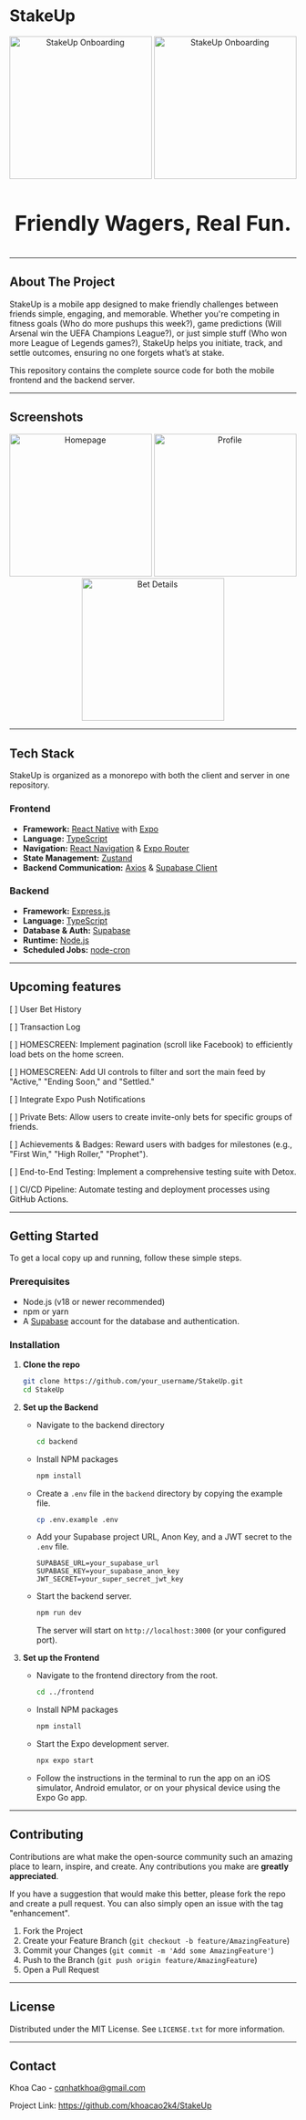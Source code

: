 # StakeUp

<div align="center">
  <img src="frontend/assets/images/onboard_img.gif" alt="StakeUp Onboarding" width="250"/>
  <img src="frontend/assets/images/logo.svg" alt="StakeUp Onboarding" width="250"/>
</div>

<div align="center" style="font-size: 32px;">

<h3>Friendly Wagers, Real Fun.</h3>

</div>

---

## About The Project

StakeUp is a mobile app designed to make friendly challenges between friends simple, engaging, and memorable. Whether you're competing in fitness goals (Who do more pushups this week?), game predictions (Will Arsenal win the UEFA Champions League?), or just simple stuff (Who won more League of Legends games?), StakeUp helps you initiate, track, and settle outcomes, ensuring no one forgets what’s at stake.

This repository contains the complete source code for both the mobile frontend and the backend server.

---

## Screenshots

<div align="center">
  <img src="assets/homepage.jpg" alt="Homepage" width="250" />
  <img src="assets/profile.jpg" alt="Profile" width="250" />
  <img src="assets/bet_details.jpg" alt="Bet Details" width="250" />
</div>

---

## Tech Stack

StakeUp is organized as a monorepo with both the client and server in one repository.

### Frontend

*   **Framework:** [React Native](https://reactnative.dev/) with [Expo](https://expo.dev/)
*   **Language:** [TypeScript](https://www.typescriptlang.org/)
*   **Navigation:** [React Navigation](https://reactnavigation.org/) & [Expo Router](https://expo.github.io/router/)
*   **State Management:** [Zustand](https://github.com/pmndrs/zustand)
*   **Backend Communication:** [Axios](https://axios-http.com/) & [Supabase Client](https://supabase.com/docs/library/js/getting-started)

### Backend

*   **Framework:** [Express.js](https://expressjs.com/)
*   **Language:** [TypeScript](https://www.typescriptlang.org/)
*   **Database & Auth:** [Supabase](https://supabase.com/)
*   **Runtime:** [Node.js](https://nodejs.org/)
*   **Scheduled Jobs:** [node-cron](https://github.com/node-cron/node-cron)

---

## Upcoming features

[ ] User Bet History

[ ] Transaction Log

[ ] HOMESCREEN: Implement pagination (scroll like Facebook) to efficiently load bets on the home screen.

[ ] HOMESCREEN: Add UI controls to filter and sort the main feed by "Active," "Ending Soon," and "Settled."

[ ] Integrate Expo Push Notifications

[ ] Private Bets: Allow users to create invite-only bets for specific groups of friends.

[ ] Achievements & Badges: Reward users with badges for milestones (e.g., "First Win," "High Roller," "Prophet").

[ ] End-to-End Testing: Implement a comprehensive testing suite with Detox.

[ ] CI/CD Pipeline: Automate testing and deployment processes using GitHub Actions.

---

## Getting Started

To get a local copy up and running, follow these simple steps.

### Prerequisites

*   Node.js (v18 or newer recommended)
*   npm or yarn
*   A [Supabase](https://supabase.com/) account for the database and authentication.

### Installation

1.  **Clone the repo**
    ```sh
    git clone https://github.com/your_username/StakeUp.git
    cd StakeUp
    ```

2.  **Set up the Backend**

    *   Navigate to the backend directory
        ```sh
        cd backend
        ```
    *   Install NPM packages
        ```sh
        npm install
        ```
    *   Create a `.env` file in the `backend` directory by copying the example file.
        ```sh
        cp .env.example .env
        ```
    *   Add your Supabase project URL, Anon Key, and a JWT secret to the `.env` file.
        ```dotenv
        SUPABASE_URL=your_supabase_url
        SUPABASE_KEY=your_supabase_anon_key
        JWT_SECRET=your_super_secret_jwt_key
        ```
    *   Start the backend server.
        ```sh
        npm run dev
        ```
        The server will start on `http://localhost:3000` (or your configured port).

3.  **Set up the Frontend**

    *   Navigate to the frontend directory from the root.
        ```sh
        cd ../frontend
        ```
    *   Install NPM packages
        ```sh
        npm install
        ```
    *   Start the Expo development server.
        ```sh
        npx expo start
        ```
    *   Follow the instructions in the terminal to run the app on an iOS simulator, Android emulator, or on your physical device using the Expo Go app.

---

## Contributing

Contributions are what make the open-source community such an amazing place to learn, inspire, and create. Any contributions you make are **greatly appreciated**.

If you have a suggestion that would make this better, please fork the repo and create a pull request. You can also simply open an issue with the tag "enhancement".

1.  Fork the Project
2.  Create your Feature Branch (`git checkout -b feature/AmazingFeature`)
3.  Commit your Changes (`git commit -m 'Add some AmazingFeature'`)
4.  Push to the Branch (`git push origin feature/AmazingFeature`)
5.  Open a Pull Request

---

## License

Distributed under the MIT License. See `LICENSE.txt` for more information.

---

## Contact

Khoa Cao - cqnhatkhoa@gmail.com

Project Link: https://github.com/khoacao2k4/StakeUp
